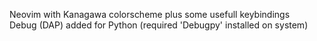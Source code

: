 Neovim with Kanagawa colorscheme plus some usefull keybindings
<br>
Debug (DAP) added for Python (required 'Debugpy' installed on system)
